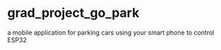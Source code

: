 # grad_project_go_park
a mobile application for parking cars using your smart phone to control ESP32
